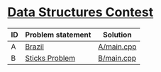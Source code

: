 # [Data Structures Contest](https://www.e-olymp.com/en/contests/9571)




| ID | Problem statement                                                         | Solution                 |
|----|---------------------------------------------------------------------------|--------------------------|
| A  | [Brazil](https://www.e-olymp.com/en/contests/9571/problems/83967)         | [A/main.cpp](A/main.cpp) |
| B  | [Sticks Problem](https://www.e-olymp.com/en/contests/9571/problems/83968) | [B/main.cpp](B/main.cpp) |

